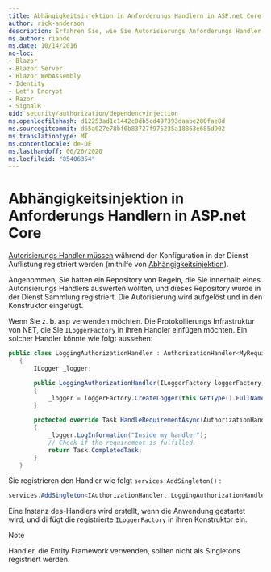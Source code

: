 ```yaml
---
title: Abhängigkeitsinjektion in Anforderungs Handlern in ASP.net Core
author: rick-anderson
description: Erfahren Sie, wie Sie Autorisierungs Anforderungs Handler mithilfe von Abhängigkeitsinjektion in eine ASP.net Core-App einfügen.
ms.author: riande
ms.date: 10/14/2016
no-loc:
- Blazor
- Blazor Server
- Blazor WebAssembly
- Identity
- Let's Encrypt
- Razor
- SignalR
uid: security/authorization/dependencyinjection
ms.openlocfilehash: d12253ad1c1442c0db5cd497393daabe280fae8d
ms.sourcegitcommit: d65a027e78bf0b83727f975235a18863e685d902
ms.translationtype: MT
ms.contentlocale: de-DE
ms.lasthandoff: 06/26/2020
ms.locfileid: "85406354"
---
```

# <a name="dependency-injection-in-requirement-handlers-in-aspnet-core"></a>Abhängigkeitsinjektion in Anforderungs Handlern in ASP.net Core

<a name="security-authorization-di"></a>

[Autorisierungs Handler müssen](xref:security/authorization/policies#handler-registration) während der Konfiguration in der Dienst Auflistung registriert werden (mithilfe von [Abhängigkeitsinjektion](xref:fundamentals/dependency-injection)).

Angenommen, Sie hatten ein Repository von Regeln, die Sie innerhalb eines Autorisierungs Handlers auswerten wollten, und dieses Repository wurde in der Dienst Sammlung registriert. Die Autorisierung wird aufgelöst und in den Konstruktor eingefügt.

Wenn Sie z. b. asp verwenden möchten. Die Protokollierungs Infrastruktur von NET, die Sie `ILoggerFactory` in ihren Handler einfügen möchten. Ein solcher Handler könnte wie folgt aussehen:

```csharp
public class LoggingAuthorizationHandler : AuthorizationHandler<MyRequirement>
   {
       ILogger _logger;

       public LoggingAuthorizationHandler(ILoggerFactory loggerFactory)
       {
           _logger = loggerFactory.CreateLogger(this.GetType().FullName);
       }

       protected override Task HandleRequirementAsync(AuthorizationHandlerContext context, MyRequirement requirement)
       {
           _logger.LogInformation("Inside my handler");
           // Check if the requirement is fulfilled.
           return Task.CompletedTask;
       }
   }
   ```

Sie registrieren den Handler wie folgt `services.AddSingleton()` :

```csharp
services.AddSingleton<IAuthorizationHandler, LoggingAuthorizationHandler>();
```

Eine Instanz des-Handlers wird erstellt, wenn die Anwendung gestartet wird, und di fügt die registrierte `ILoggerFactory` in ihren Konstruktor ein.

> [!NOTE]
> Handler, die Entity Framework verwenden, sollten nicht als Singletons registriert werden.
